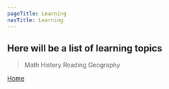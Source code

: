 ```yaml
---
pageTitle: Learning
navTitle: Learning
---
```


## Here will be a list of learning topics

> Math
> History
> Reading
> Geography

[Home](/)
